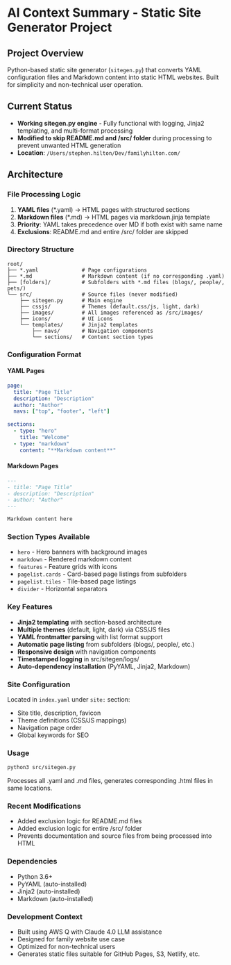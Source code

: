 # AI Context Summary - Static Site Generator Project

## Project Overview
Python-based static site generator (`sitegen.py`) that converts YAML configuration files and Markdown content into static HTML websites. Built for simplicity and non-technical user operation.

## Current Status
- **Working sitegen.py engine** - Fully functional with logging, Jinja2 templating, and multi-format processing
- **Modified to skip README.md and /src/ folder** during processing to prevent unwanted HTML generation
- **Location**: `/Users/stephen.hilton/Dev/familyhilton.com/`

## Architecture

### File Processing Logic
1. **YAML files** (*.yaml) → HTML pages with structured sections
2. **Markdown files** (*.md) → HTML pages via markdown.jinja template
3. **Priority**: YAML takes precedence over MD if both exist with same name
4. **Exclusions**: README.md and entire /src/ folder are skipped

### Directory Structure
```
root/
├── *.yaml              # Page configurations
├── *.md                # Markdown content (if no corresponding .yaml)
├── [folders]/          # Subfolders with *.md files (blogs/, people/, pets/)
└── src/                # Source files (never modified)
    ├── sitegen.py      # Main engine
    ├── cssjs/          # Themes (default.css/js, light, dark)
    ├── images/         # All images referenced as /src/images/
    ├── icons/          # UI icons
    └── templates/      # Jinja2 templates
        ├── navs/       # Navigation components
        └── sections/   # Content section types
```

### Configuration Format

#### YAML Pages
```yaml
page:
  title: "Page Title"
  description: "Description"
  author: "Author"
  navs: ["top", "footer", "left"]
  
sections:
  - type: "hero"
    title: "Welcome"
  - type: "markdown" 
    content: "**Markdown content**"
```

#### Markdown Pages
```markdown
---
- title: "Page Title"
- description: "Description"
- author: "Author"
---

Markdown content here
```

### Section Types Available
- `hero` - Hero banners with background images
- `markdown` - Rendered markdown content
- `features` - Feature grids with icons
- `pagelist.cards` - Card-based page listings from subfolders
- `pagelist.tiles` - Tile-based page listings
- `divider` - Horizontal separators

### Key Features
- **Jinja2 templating** with section-based architecture
- **Multiple themes** (default, light, dark) via CSS/JS files
- **YAML frontmatter parsing** with list format support
- **Automatic page listing** from subfolders (blogs/, people/, etc.)
- **Responsive design** with navigation components
- **Timestamped logging** in src/sitegen/logs/
- **Auto-dependency installation** (PyYAML, Jinja2, Markdown)

### Site Configuration
Located in `index.yaml` under `site:` section:
- Site title, description, favicon
- Theme definitions (CSS/JS mappings)
- Navigation page order
- Global keywords for SEO

### Usage
```bash
python3 src/sitegen.py
```
Processes all .yaml and .md files, generates corresponding .html files in same locations.

### Recent Modifications
- Added exclusion logic for README.md files
- Added exclusion logic for entire /src/ folder
- Prevents documentation and source files from being processed into HTML

### Dependencies
- Python 3.6+
- PyYAML (auto-installed)
- Jinja2 (auto-installed) 
- Markdown (auto-installed)

### Development Context
- Built using AWS Q with Claude 4.0 LLM assistance
- Designed for family website use case
- Optimized for non-technical users
- Generates static files suitable for GitHub Pages, S3, Netlify, etc.